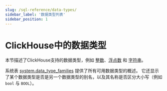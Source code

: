 ```yaml
---
slug: /sql-reference/data-types/
sidebar_label: '数据类型列表'
sidebar_position: 1
---
```



# ClickHouse中的数据类型

本节描述了ClickHouse支持的数据类型，例如 [整数](int-uint.md)、[浮点数](float.md) 和 [字符串](string.md)。

系统表 [system.data_type_families](/operations/system-tables/data_type_families) 提供了所有可用数据类型的概述。
它还显示了某个数据类型是否是另一个数据类型的别名，以及其名称是否区分大小写（例如 `bool` 与 `BOOL`）。
